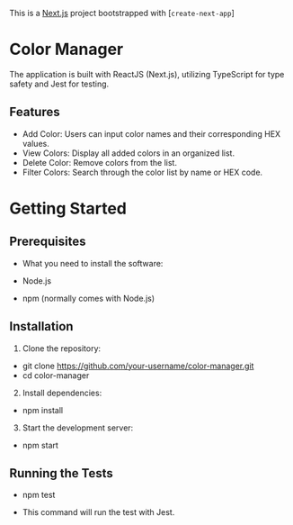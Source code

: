 This is a [Next.js](https://nextjs.org/) project bootstrapped with [`create-next-app`]

# Color Manager

The application is built with ReactJS (Next.js), utilizing TypeScript for type safety and Jest for testing.

## Features

- Add Color: Users can input color names and their corresponding HEX values.
- View Colors: Display all added colors in an organized list.
- Delete Color: Remove colors from the list.
- Filter Colors: Search through the color list by name or HEX code.

# Getting Started

## Prerequisites

- What you need to install the software:

- Node.js
- npm (normally comes with Node.js)

## Installation

1. Clone the repository:

- git clone https://github.com/your-username/color-manager.git
- cd color-manager

2. Install dependencies:

- npm install

3. Start the development server:

- npm start

## Running the Tests

- npm test

- This command will run the test with Jest.
